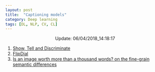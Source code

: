 ```yaml
---
layout: post
title:  "Captioning models"
category: Deep learning
tags: [DL, NLP, CV, CL]
---
```






<center> Update: 06/04/2018_14:18:17</center>

  	
1. [ Show, Tell and Discriminate](https://rawgit.com/elbayadm/PaperNotes/master/notes/captioning/2018-Show-Tell-and-Discriminate-Image-Captioning-by-Self-retrieval-with-Partially-Labeled-Data.html)
2. [ FlipDial](https://rawgit.com/elbayadm/PaperNotes/master/notes/captioning/2018-FlipDial-A-Generative-Model-for-Two-Way-Visual-Dialogue.html)
3. [ Is an image worth more than a thousand words? on the fine-grain semantic differences](https://rawgit.com/elbayadm/PaperNotes/master/notes/captioning/2016-Is-an-image-worth-more-than-a-thousand-words-on-the-fine-grain-semantic-differences-between-visual-and-linguistic-representations.html)
